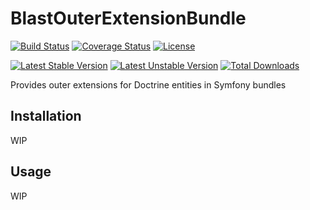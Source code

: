 # BlastOuterExtensionBundle

[![Build Status](https://travis-ci.org/blast-project/OuterExtensionBundle.svg?branch=master)](https://travis-ci.org/blast-project/OuterExtensionBundle)
[![Coverage Status](https://coveralls.io/repos/github/blast-project/OuterExtensionBundle/badge.svg?branch=master)](https://coveralls.io/github/blast-project/OuterExtensionBundle?branch=master)
[![License](https://img.shields.io/github/license/blast-project/OuterExtensionBundle.svg?style=flat-square)](./LICENCE.md)

[![Latest Stable Version](https://poser.pugx.org/blast-project/outer-extension-bundle/v/stable)](https://packagist.org/packages/blast-project/outer-extension-bundle)
[![Latest Unstable Version](https://poser.pugx.org/blast-project/outer-extension-bundle/v/unstable)](https://packagist.org/packages/blast-project/outer-extension-bundle)
[![Total Downloads](https://poser.pugx.org/blast-project/outer-extension-bundle/downloads)](https://packagist.org/packages/blast-project/outer-extension-bundle)

Provides outer extensions for Doctrine entities in Symfony bundles

## Installation
WIP

## Usage
WIP
